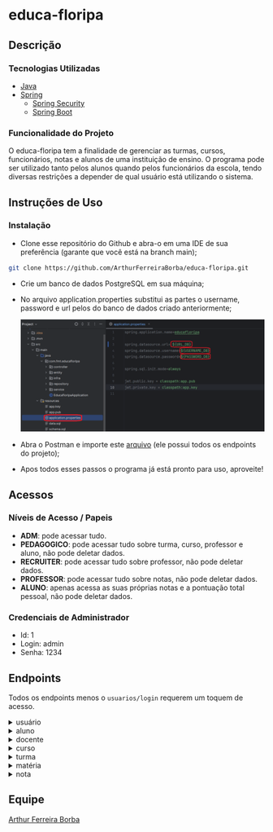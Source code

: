 # educa-floripa

## Descrição

### Tecnologias Utilizadas

- [Java](https://www.oracle.com/java/)
- [Spring](https://spring.io/)
  - [Spring Security](https://spring.io/projects/spring-security)
  - [Spring Boot](https://spring.io/projects/spring-boot)

### Funcionalidade do Projeto

O educa-floripa tem a finalidade de gerenciar as turmas, cursos, funcionários, 
notas e alunos de uma instituição de ensino. O programa pode ser utilizado
tanto pelos alunos quando pelos funcionários da escola, tendo diversas 
restrições a depender de qual usuário está utilizando o sistema.

## Instruções de Uso

### Instalação

- Clone esse repositório do Github e abra-o em uma IDE de sua preferência (garante que você está na branch main);
```bash
git clone https://github.com/ArthurFerreiraBorba/educa-floripa.git
```
- Crie um banco de dados PostgreSQL em sua máquina;

- No arquivo application.properties substitui as partes o username, password e url pelos do banco de dados criado anteriormente;

  <img alt="configuração_db" src="./imagens/configuração_db.png" width="500"/>

- Abra o Postman e importe este [arquivo](projeto%20educa-floripa.postman_collection.json) (ele possui todos os endpoints do projeto);

- Apos todos esses passos o programa já está pronto para uso, aproveite!

## Acessos

### Níveis de Acesso / Papeis

- **ADM**: pode acessar tudo.
- **PEDAGOGICO**: pode acessar tudo sobre turma, curso, professor e aluno, não pode deletar dados.
- **RECRUITER**: pode acessar tudo sobre professor, não pode deletar dados.
- **PROFESSOR**: pode acessar tudo sobre notas, não pode deletar dados.
- **ALUNO**: apenas acessa as suas próprias notas e a pontuação total pessoal, não pode deletar dados.

### Credenciais de Administrador

- Id: 1
- Login: admin
- Senha: 1234

## Endpoints

Todos os endpoints menos o `usuarios/login` requerem um toquem de acesso.

<details>

<summary>usuário</summary>

### POST

#### `usuarios/cadastro`

Este endpoint requer as informações de um usuário para cria um novo usuário.

#### Corpo da requisição

```json 
{
  "login": "login do usuário",
  "senha": "senha do usuário",
  "papel": "nome ou id do papel"
}
```

#### `usuarios/login`

Este endpoint requer o login e senha de um usuário para retorna um token de acesso dele.

#### Corpo da requisição

```json 
{
  "login": "login do usuário",
  "senha": "senha do usuário"
}
```

</details>
<details>

<summary>aluno</summary>

### GET

#### `alunos/buscar/{id}`

Este endpoint busca um aluno através do id.

#### URL da requisição

O campo {id} deve ser substituído pelo id do aluno.

#### `alunos/buscar`

Este endpoint retorna uma lista com todos os alunos.

#### `alunos/pontuacao`

Este endpoint retorna a pontuação do aluno que fez a requisição.

### POST

#### `alunos/criar`

Este endpoint requer as informações de um aluno para cria um novo aluno.

#### Corpo da requisição

Deve der colocado o id do usuário no campo "usuario";

Deve der colocado o id da turma no campo "turma".

```json 
{
  "nome": "nome do aluno",
  "dataNascimento": "2000-05-11",
  "turma": 1,
  "usuario": 1
}
```

### DELETE

#### `alunos/deletar/{id}`

Este endpoint deleta um aluno através do id.

#### URL da requisição

O campo {id} deve ser substituído pelo id do aluno.

### PUT

#### `alunos/atualizar/{id}`

Este endpoint atualiza as informações de um aluno através do id.

#### URL da requisição

O campo {id} deve ser substituído pelo id do aluno.

#### Corpo da requisição

Deve der colocado o id do usuário no campo "usuario";

Deve der colocado o id da turma no campo "turma".

```json 
{
  "nome": "novo nome do docente",
  "dataNascimento": "2000-05-11",
  "turma": 1,
  "usuario": 1
}
```
</details>
<details>

<summary>docente</summary>

### GET

#### `docentes/buscar/{id}`

Este endpoint busca um docente através do id.

#### URL da requisição

O campo {id} deve ser substituído pelo id do docente.

#### `docentes/buscar`

Este endpoint retorna uma lista com todos os docentes.

### POST

#### `docentes/criar`

Este endpoint requer as informações de um docente para cria um novo docente.

#### Corpo da requisição

Deve der colocado o id do usuário no campo "usuario".

```json 
{
  "nome": "nome do docente",
  "usuario": 1
}
```

### DELETE

#### `docentes/deletar/{id}`

Este endpoint deleta um docente através do id.

#### URL da requisição

O campo {id} deve ser substituído pelo id do docente.

### PUT

#### `docentes/atualizar/{id}`

Este endpoint atualiza as informações de um docente através do id.

#### URL da requisição

O campo {id} deve ser substituído pelo id do docente.

#### Corpo da requisição

Deve der colocado o id do usuário no campo "usuario".

```json 
{
  "nome": "novo nome do docente",
  "usuario": 1
}
```

</details>
<details>

<summary>curso</summary>

### GET

#### `cursos/buscar/{id}`

Este endpoint busca um curso através do id.

#### URL da requisição

O campo {id} deve ser substituído pelo id do curso.

#### `cursos/buscar`

Este endpoint retorna uma lista com todos os cursos.

### POST

#### `cursos/criar`

Este endpoint requer as informações de um curso para cria um novo curso.

#### Corpo da requisição

```json 
{
  "nome": "nome do curso"
}
```

### DELETE

#### `cursos/deletar/{id}`

Este endpoint deleta um curso através do id.

#### URL da requisição

O campo {id} deve ser substituído pelo id do curso.

### PUT

#### `cursos/atualizar/{id}`

Este endpoint atualiza as informações de um curso através do id.

#### URL da requisição

O campo {id} deve ser substituído pelo id do curso.

#### Corpo da requisição

Deve der colocado o id do usuário no campo "usuario".

```json 
{
  "nome": "novo nome do curso"
}
```

</details>
<details>

<summary>turma</summary>


### GET

#### `turmas/buscar/{id}`

Este endpoint busca um turma através do id.

#### URL da requisição

O campo {id} deve ser substituído pelo id do turma.

#### `turmas/buscar`

Este endpoint retorna uma lista com todas as turmas.

### POST

#### `turmas/criar`

Este endpoint requer as informações de uma turma para cria um novo turma.

#### Corpo da requisição

Deve ser colocado o id do curso no campo "curso";

Deve ser colocado o id de docente no campo "professor" (o docente deve possuir o usuário com o papel de PROFESSOR).

```json 
{
  "nome": "nome da turma",
  "curso": 1,
  "professor": 1
}
```

### DELETE

#### `turmas/deletar/{id}`

Este endpoint deleta uma turma através do id.

#### URL da requisição

O campo {id} deve ser substituído pelo id do turma.

### PUT

#### `turmas/atualizar/{id}`

Este endpoint atualiza as informações de uma turma através do id.

#### URL da requisição

O campo {id} deve ser substituído pelo id do turma.

#### Corpo da requisição

Deve der colocado o id do curso no campo "curso";

Deve der colocado o id de docente no campo "professor" (o docente deve possuir o usuário com o papel de PROFESSOR).

```json 
{
  "nome": "novo nome da turma",
  "curso": 1,
  "professor": 1
}
```

</details>
<details>

<summary>matéria</summary>


### GET

#### `materias/buscar/{id}`

Este endpoint busca uma matéria através do id.

#### URL da requisição

O campo {id} deve ser substituído pelo id do matéria.

#### `materias/buscar`

Este endpoint retorna uma lista com todas as matérias.

#### `materias/buscar/curso/{idCurso}`

Este endpoint busca matérias através de curso.

#### URL da requisição

O campo {idCurso} deve ser substituído pelo id do curso.

### POST

#### `matérias/criar`

Este endpoint requer as informações de uma matéria para cria um novo matéria.

#### Corpo da requisição

Deve der colocado o id do curso no campo "curso".

```json 
{
  "nome": "nome da matéria",
  "curso": 1
}
```

### DELETE

#### `matérias/deletar/{id}`

Este endpoint deleta uma matéria através do id.

#### URL da requisição

O campo {id} deve ser substituído pelo id do matéria.

### PUT

#### `matérias/atualizar/{id}`

Este endpoint atualiza as informações de uma matéria através do id.

#### URL da requisição

O campo {id} deve ser substituído pelo id da matéria.

#### Corpo da requisição

Deve der colocado o id do curso no campo "curso".

```json 
{
  "nome": "novo nome da matéria",
  "curso": 1
}
```

</details>
<details>

<summary>nota</summary>

### GET

#### `notas/buscar/{id}`

Este endpoint busca uma nota através do id.

#### URL da requisição

O campo {id} deve ser substituído pelo id da nota.

#### `notas/buscar`

Este endpoint retorna uma lista com todas as notas.

#### `notas/buscar/aluno/{idAluno}`

Este endpoint busca notas através de aluno.

#### URL da requisição

O campo {idAluno} deve ser substituído pelo id do aluno.

### POST

#### `notas/criar`

Este endpoint requer as informações de uma nota para cria um novo nota.

#### Corpo da requisição

Deve der colocado o id do aluno no campo "aluno";

Deve der colocado o id da matéria no campo "materia".

```json 
{
  "valor": 100,
  "aluno": 1,
  "materia": 1
}
```

#### Aviso

O curso da turma do aluno deve ser o mesmo curso da matéria;

O professor que fez a requisição deve estar na mesma turma que o aluno.

### DELETE

#### `notas/deletar/{id}`

Este endpoint deleta um nota através do id

#### URL da requisição

O campo {id} deve ser substituído pelo id do nota

### PUT

#### `notas/atualizar/{id}`

Este endpoint atualiza as informações de uma nota através do id

#### URL da requisição

O campo {id} deve ser substituído pelo id do nota

#### Corpo da requisição

Deve der colocado o id do aluno no campo "aluno";

Deve der colocado o id da matéria no campo "materia".

```json 
{
  "valor": 50.5,
  "aluno": 1,
  "materia": 1
}
```

#### Aviso

O curso da turma do aluno deve ser o mesmo curso da matéria;

O professor que fez a requisição deve estar na mesma turma que o aluno.

</details>

## Equipe

[Arthur Ferreira Borba](https://github.com/ArthurFerreiraBorba)